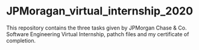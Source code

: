 # JPMoragan_virtual_internship_2020

This repository contains the three tasks given by JPMorgan Chase & Co. Software Engineering Virtual Internship, pathch files and my certificate of completion.
